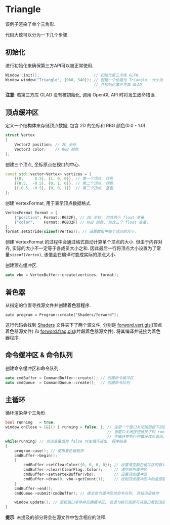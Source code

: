 # Triangle

该例子渲染了单个三角形.

代码大致可以分为一下几个步骤.

## 初始化
进行初始化来确保第三方API可以被正常使用.
```cpp
Window::init();                        // 初始化第三方库 GLFW
Window window("Triangle", {960, 540}); // 创建一个标题为 Triangle, 大小为 960x540 像素的窗口,
                                       // 并初始化第三方库 GLAD
```
**注意**: 若第三方库 GLAD 没有被初始化, 调用 OpenGL API 时将发生致命错误.

## 顶点缓冲区
定义一个结构体来存储顶点数据, 包含 2D 的坐标和 RBG 颜色(0.0 - 1.0).
```cpp
struct Vertex
{
	Vector2 position; // 2D 坐标
	Vector3 color;    // RGB 颜色
};
```

创建三个顶点, 坐标原点在视口的中心.
```cpp
const std::vector<Vertex> vertices = {
    {{0,     0.5}, {1, 0, 0}}, // 第一个顶点, 红色
    {{0.5,  -0.5}, {0, 1, 0}}, // 第二个顶点, 绿色
    {{-0.5, -0.5}, {0, 0, 1}}  // 第三个顶点, 蓝色
};
```

创建 VertexFormat, 用于表示顶点数据格式.
```cpp
VertexFormat format = {
    {"position", Format::RG32F}, // 2D 坐标, 包含两个 float 变量.
    {"color",    Format::RGB32F} // RGB 颜色, 包含三个 float 变量.
};
format.setStride(sizeof(Vertex)); // 设置数组中每个顶点的大小.
```
创建 VertexFormat 的过程中会通过格式自动计算单个顶点的大小. 但由于内存对齐, 实际的大小不一定等于各成员大小之和.
因此最后一行将顶点大小设置为了常量`sizeof(Vertex)`, 该值会在编译时变成实际的顶点大小.

创建顶点缓冲区.
```cpp
auto vbo = VertexBuffer::create(vertices, format);
```

## 着色器
从指定的位置寻找源文件并创建着色器程序.
```
auto program = Program::create("Shaders/forword");
```
这行代码会找到 [Shaders](Shaders) 文件夹下了两个源文件, 分别是 [forword.vert.glsl](Shaders/forword.vert.glsl)(顶点着色器源文件) 和 [forword.frag.glsl](Shaders/forword.frag.glsl)(片段着色器源文件). 将其编译并链接为着色器程序.

## 命令缓冲区 & 命令队列
创建命令缓冲区和命令队列.
```cpp
auto cmdBuffer = CommandBuffer::create(); // 创建命令缓冲区
auto cmdQueue  = CommandQueue::create();  // 创建命令队列
```

## 主循环
循环渲染单个三角形.
```cpp
bool running   = true;
window.onClose = [&]() { running = false; }; // 注册一个窗口关闭按钮按下的回调,
                                             // 当窗口关闭按钮被按下时 running 的值变为 false,
                                             // 主循环在执行完循环体后退出, 程序结束
while(running) // 当该变量值为 false 时主循环退出, 程序结束
{
    program->use(); // 使用着色器程序
    cmdBuffer->begin();
    {
        cmdBuffer->setClearColor({0, 0, 0, 0}); // 设置清空颜色缓冲区的默认值
        cmdBuffer->clear(ClearFlag::Color);     // 清空颜色缓冲区
        cmdBuffer->setVertexBuffer(vbo);        // 设置顶点缓冲区
        cmdBuffer->draw(0, vbo->getCount());    // 绘制顶点缓冲区中的全部数据
    }
    cmdBuffer->end();
    cmdQueue->submit(cmdBuffer); // 提交命令缓冲区给命令队列, 开始渲染操作

    window.update(); // 更新窗口事件并交换缓冲区, 该语句执行完即可从窗口看到渲染结果
}
```

**提示**: 未提及的部分将会在源文件中包含相应的注释.
